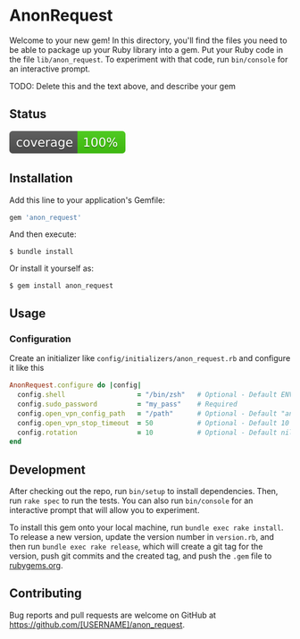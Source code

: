 # AnonRequest

Welcome to your new gem! In this directory, you'll find the files you need to be able to package up your Ruby library into a gem. Put your Ruby code in the file `lib/anon_request`. To experiment with that code, run `bin/console` for an interactive prompt.

TODO: Delete this and the text above, and describe your gem

## Status
![Coverage](coverage/coverage.svg)

## Installation

Add this line to your application's Gemfile:

```ruby
gem 'anon_request'
```

And then execute:

    $ bundle install

Or install it yourself as:

    $ gem install anon_request

## Usage

### Configuration
Create an initializer like `config/initializers/anon_request.rb` and configure it like this
```ruby
AnonRequest.configure do |config|
  config.shell                  = "/bin/zsh"   # Optional - Default ENV["SHELL"]
  config.sudo_password          = "my_pass"    # Required
  config.open_vpn_config_path   = "/path"      # Optional - Default "anon_request/open_vpn/configs" (only .ovpn file will be loaded)
  config.open_vpn_stop_timeout  = 50           # Optional - Default 10
  config.rotation               = 10           # Optional - Default nil (no rotation) identity rotation for n requests
end
```

## Development

After checking out the repo, run `bin/setup` to install dependencies. Then, run `rake spec` to run the tests. You can also run `bin/console` for an interactive prompt that will allow you to experiment.

To install this gem onto your local machine, run `bundle exec rake install`. To release a new version, update the version number in `version.rb`, and then run `bundle exec rake release`, which will create a git tag for the version, push git commits and the created tag, and push the `.gem` file to [rubygems.org](https://rubygems.org).

## Contributing

Bug reports and pull requests are welcome on GitHub at https://github.com/[USERNAME]/anon_request.
